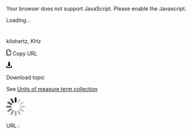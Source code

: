 Your browser does not support JavaScript. Please enable the Javascript.

Loading...

# 

kilohertz, KHz

![Copy URL](kilohertz_files/Copy.png)
Copy URL

![Download](kilohertz_files/Download.png)

Download topic

See [Units of measure term collection](https://worldready.cloudapp.net/Styleguide/Read?id=2700&topicid=28884)

![In progress](kilohertz_files/activity-large.gif)

URL :
